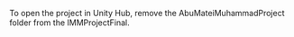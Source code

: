 To open the project in Unity Hub, remove the AbuMateiMuhammadProject folder from the IMMProjectFinal.
